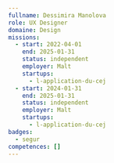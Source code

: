 ```yaml
---
fullname: Dessimira Manolova
role: UX Designer
domaine: Design
missions:
  - start: 2022-04-01
    end: 2025-01-31
    status: independent
    employer: Malt
    startups:
      - l-application-du-cej
  - start: 2024-01-31
    end: 2025-01-31
    status: independent
    employer: Malt
    startups:
      - l-application-du-cej
badges:
  - segur
competences: []
---
```

